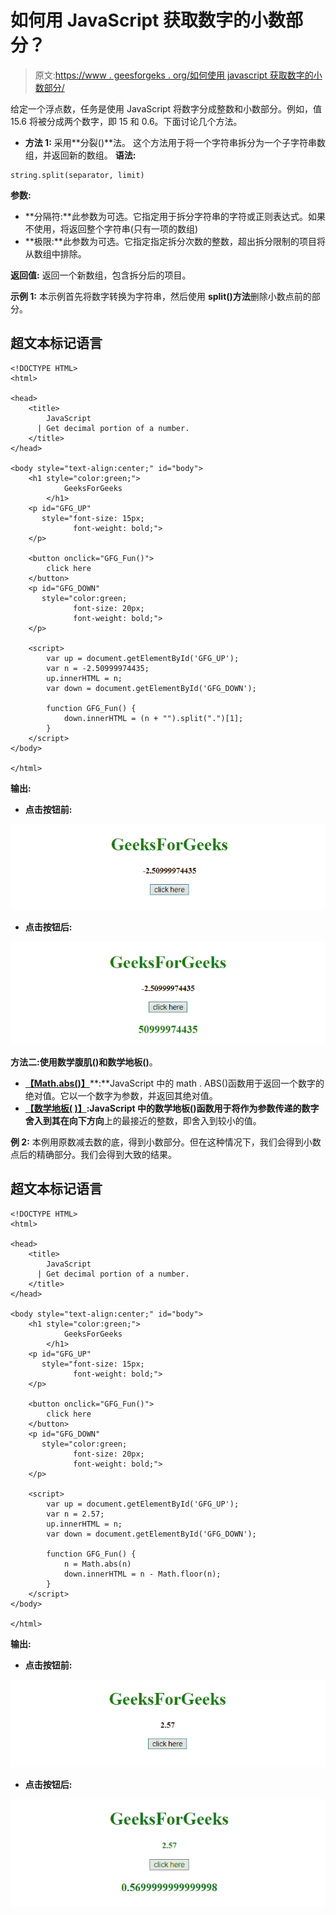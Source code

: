 # 如何用 JavaScript 获取数字的小数部分？

> 原文:[https://www . geesforgeks . org/如何使用 javascript 获取数字的小数部分/](https://www.geeksforgeeks.org/how-to-get-decimal-portion-of-a-number-using-javascript/)

给定一个浮点数，任务是使用 JavaScript 将数字分成整数和小数部分。例如，值 15.6 将被分成两个数字，即 15 和 0.6。下面讨论几个方法。

*   **方法 1:** 采用**分裂()**法。
    这个方法用于将一个字符串拆分为一个子字符串数组，并返回新的数组。
    **语法:**

```
string.split(separator, limit)
```

**参数:**

*   **分隔符:**此参数为可选。它指定用于拆分字符串的字符或正则表达式。如果不使用，将返回整个字符串(只有一项的数组)
*   **极限:**此参数为可选。它指定指定拆分次数的整数，超出拆分限制的项目将从数组中排除。

**返回值:**
返回一个新数组，包含拆分后的项目。

**示例 1:** 本示例首先将数字转换为字符串，然后使用 **split()方法**删除小数点前的部分。

## 超文本标记语言

```
<!DOCTYPE HTML>
<html>

<head>
    <title>
        JavaScript
      | Get decimal portion of a number.
    </title>
</head>

<body style="text-align:center;" id="body">
    <h1 style="color:green;"> 
            GeeksForGeeks 
        </h1>
    <p id="GFG_UP"
       style="font-size: 15px;            
              font-weight: bold;">
    </p>

    <button onclick="GFG_Fun()">
        click here
    </button>
    <p id="GFG_DOWN"
       style="color:green;
              font-size: 20px;
              font-weight: bold;">
    </p>

    <script>
        var up = document.getElementById('GFG_UP');
        var n = -2.50999974435;
        up.innerHTML = n;
        var down = document.getElementById('GFG_DOWN');

        function GFG_Fun() {
            down.innerHTML = (n + "").split(".")[1];
        }
    </script>
</body>

</html>
```

**输出:**

*   **点击按钮前:**

![](img/3bc1aa8ba58267b54574ffa864f3b51a.png)

*   **点击按钮后:**

![](img/f2e880c6f7de215c6a87b4c73f8544e8.png)

**方法二:**使用**数学腹肌()**和**数学地板()**。

*   [**【Math.abs()】**](https://www.geeksforgeeks.org/javascript-math-abs-function/)**:**JavaScript 中的 math . ABS()函数用于返回一个数字的绝对值。它以一个数字为参数，并返回其绝对值。
*   [**【数学地板( )】**](https://www.geeksforgeeks.org/javascript-math-floor-function/)**:**JavaScript 中的数学地板()函数用于将作为参数传递的数字舍入到其在**向下方向**上的最接近的整数，即舍入到较小的值。

**例 2:** 本例用原数减去数的底，得到小数部分。但在这种情况下，我们会得到小数点后的精确部分。我们会得到大致的结果。

## 超文本标记语言

```
<!DOCTYPE HTML>
<html>

<head>
    <title>
        JavaScript
      | Get decimal portion of a number.
    </title>
</head>

<body style="text-align:center;" id="body">
    <h1 style="color:green;"> 
            GeeksForGeeks 
        </h1>
    <p id="GFG_UP"
       style="font-size: 15px;
              font-weight: bold;">
    </p>

    <button onclick="GFG_Fun()">
        click here
    </button>
    <p id="GFG_DOWN"
       style="color:green;
              font-size: 20px;
              font-weight: bold;">
    </p>

    <script>
        var up = document.getElementById('GFG_UP');
        var n = 2.57;
        up.innerHTML = n;
        var down = document.getElementById('GFG_DOWN');

        function GFG_Fun() {
            n = Math.abs(n)
            down.innerHTML = n - Math.floor(n);
        }
    </script>
</body>

</html>
```

**输出:**

*   **点击按钮前:**

![](img/8d9a78642033a142f3076e954dd770c4.png)

*   **点击按钮后:**

![](img/bc672baa413b40183dbb7bd0d5c1ae0c.png)